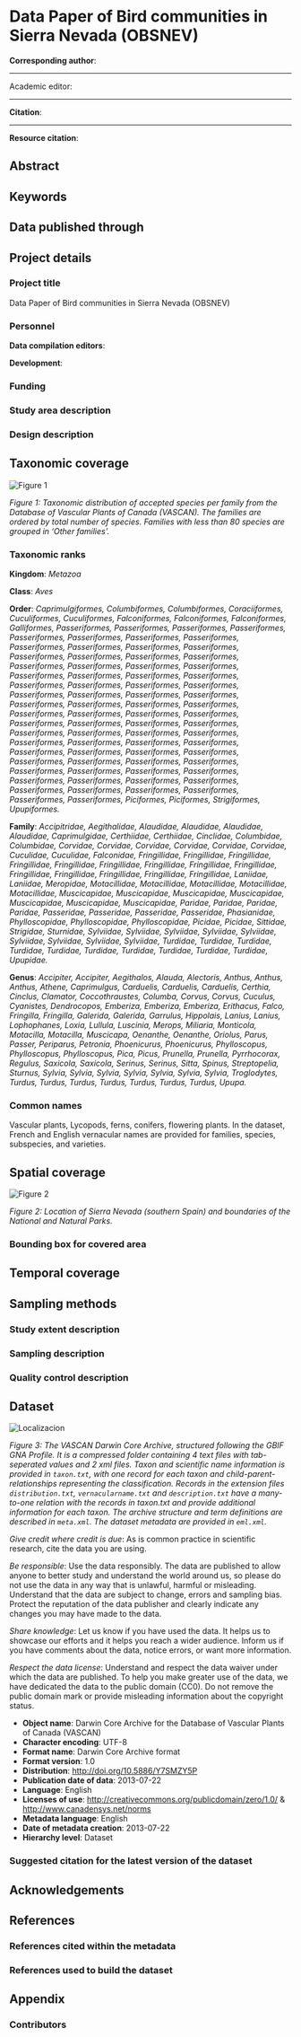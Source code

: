 # Data Paper of Bird communities in Sierra Nevada (OBSNEV)



[^1]: 

**Corresponding author**: 

---

Academic editor: 

---

**Citation**: 

---

**Resource citation**: 

[^2]: see Appendix.

## Abstract



## Keywords



## Data published through


## Project details

### Project title

Data Paper of Bird communities in Sierra Nevada (OBSNEV)

### Personnel

**Data compilation editors**: 

**Development**: 

### Funding


### Study area description


### Design description


## Taxonomic coverage


![Figure 1]()

*Figure 1: Taxonomic distribution of accepted species per family from the Database of Vascular Plants of Canada (VASCAN). The families are ordered by total number of species. Families with less than 80 species are grouped in ‘Other families’.*

### Taxonomic ranks

**Kingdom**: *Metazoa*

**Class**: *Aves*

**Order**: *Caprimulgiformes, Columbiformes, Columbiformes, Coraciiformes, Cuculiformes, Cuculiformes, Falconiformes, Falconiformes, Falconiformes, Galliformes, Passeriformes, Passeriformes, Passeriformes, Passeriformes, Passeriformes, Passeriformes, Passeriformes, Passeriformes, Passeriformes, Passeriformes, Passeriformes, Passeriformes, Passeriformes, Passeriformes, Passeriformes, Passeriformes, Passeriformes, Passeriformes, Passeriformes, Passeriformes, Passeriformes, Passeriformes, Passeriformes, Passeriformes, Passeriformes, Passeriformes, Passeriformes, Passeriformes, Passeriformes, Passeriformes, Passeriformes, Passeriformes, Passeriformes, Passeriformes, Passeriformes, Passeriformes, Passeriformes, Passeriformes, Passeriformes, Passeriformes, Passeriformes, Passeriformes, Passeriformes, Passeriformes, Passeriformes, Passeriformes, Passeriformes, Passeriformes, Passeriformes, Passeriformes, Passeriformes, Passeriformes, Passeriformes, Passeriformes, Passeriformes, Passeriformes, Passeriformes, Passeriformes, Passeriformes, Passeriformes, Passeriformes, Passeriformes, Passeriformes, Passeriformes, Passeriformes, Passeriformes, Passeriformes, Passeriformes, Passeriformes, Passeriformes, Passeriformes, Passeriformes, Passeriformes, Passeriformes, Piciformes, Piciformes, Strigiformes, Upupiformes.*

**Family**: *Accipitridae, Aegithalidae, Alaudidae, Alaudidae, Alaudidae, Alaudidae, Caprimulgidae, Certhiidae, Certhiidae, Cinclidae, Columbidae, Columbidae, Corvidae, Corvidae, Corvidae, Corvidae, Corvidae, Corvidae, Cuculidae, Cuculidae, Falconidae, Fringillidae, Fringillidae, Fringillidae, Fringillidae, Fringillidae, Fringillidae, Fringillidae, Fringillidae, Fringillidae, Fringillidae, Fringillidae, Fringillidae, Fringillidae, Fringillidae, Laniidae, Laniidae, Meropidae, Motacillidae, Motacillidae, Motacillidae, Motacillidae, Motacillidae, Muscicapidae, Muscicapidae, Muscicapidae, Muscicapidae, Muscicapidae, Muscicapidae, Muscicapidae, Paridae, Paridae, Paridae, Paridae, Passeridae, Passeridae, Passeridae, Passeridae, Phasianidae, Phylloscopidae, Phylloscopidae, Phylloscopidae, Picidae, Picidae, Sittidae, Strigidae, Sturnidae, Sylviidae, Sylviidae, Sylviidae, Sylviidae, Sylviidae, Sylviidae, Sylviidae, Sylviidae, Sylviidae, Turdidae, Turdidae, Turdidae, Turdidae, Turdidae, Turdidae, Turdidae, Turdidae, Turdidae, Turdidae, Upupidae.*

**Genus**: *Accipiter, Accipiter, Aegithalos, Alauda, Alectoris, Anthus, Anthus, Anthus, Athene, Caprimulgus, Carduelis, Carduelis, Carduelis, Certhia, Cinclus, Clamator, Coccothraustes, Columba, Corvus, Corvus, Cuculus, Cyanistes, Dendrocopos, Emberiza, Emberiza, Emberiza, Erithacus, Falco, Fringilla, Fringilla, Galerida, Galerida, Garrulus, Hippolais, Lanius, Lanius, Lophophanes, Loxia, Lullula, Luscinia, Merops, Miliaria, Monticola, Motacilla, Motacilla, Muscicapa, Oenanthe, Oenanthe, Oriolus, Parus, Passer, Periparus, Petronia, Phoenicurus, Phoenicurus, Phylloscopus, Phylloscopus, Phylloscopus, Pica, Picus, Prunella, Prunella, Pyrrhocorax, Regulus, Saxicola, Saxicola, Serinus, Serinus, Sitta, Spinus, Streptopelia, Sturnus, Sylvia, Sylvia, Sylvia, Sylvia, Sylvia, Sylvia, Sylvia, Troglodytes, Turdus, Turdus, Turdus, Turdus, Turdus, Turdus, Turdus, Upupa.*

### Common names

Vascular plants, Lycopods, ferns, conifers, flowering plants. In the dataset, French and English vernacular names are provided for families, species, subspecies, and varieties. 

## Spatial coverage


![Figure 2](figures/mapaslocalizacion.jpg)

*Figure 2: Location of Sierra Nevada (southern Spain) and boundaries of the National and Natural Parks.*



### Bounding box for covered area



## Temporal coverage



## Sampling methods

### Study extent description

### Sampling description


### Quality control description


## Dataset


![Localizacion]()

*Figure 3: The VASCAN Darwin Core Archive, structured following the GBIF GNA Profile. It is a compressed folder containing 4 text files with tab-seperated values and 2 xml files. Taxon and scientific name information is provided in `taxon.txt`, with one record for each taxon and child-parent-relationships representing the classification. Records in the extension files `distribution.txt`, `vernacularname.txt` and `description.txt` have a many-to-one relation with the records in taxon.txt and provide additional information for each taxon. The archive structure and term definitions are described in `meta.xml`. The dataset metadata are provided in `eml.xml`.*


*Give credit where credit is due*: As is common practice in scientific research, cite the data you are using.

*Be responsible*: Use the data responsibly. The data are published to allow anyone to better study and understand the world around us, so please do not use the data in any way that is unlawful, harmful or misleading. Understand that the data are subject to change, errors and sampling bias. Protect the reputation of the data publisher and clearly indicate any changes you may have made to the data.

*Share knowledge*: Let us know if you have used the data. It helps us to showcase our efforts and it helps you reach a wider audience. Inform us if you have comments about the data, notice errors, or want more information.

*Respect the data license*: Understand and respect the data waiver under which the data are published. To help you make greater use of the data, we have dedicated the data to the public domain (CC0). Do not remove the public domain mark or provide misleading information about the copyright status.

* **Object name**: Darwin Core Archive for the Database of Vascular Plants of Canada (VASCAN)
* **Character encoding**: UTF-8
* **Format name**: Darwin Core Archive format
* **Format version**: 1.0
* **Distribution**: <http://doi.org/10.5886/Y7SMZY5P>
* **Publication date of data**: 2013-07-22
* **Language**: English
* **Licenses of use**: <http://creativecommons.org/publicdomain/zero/1.0/> & <http://www.canadensys.net/norms>
* **Metadata language**: English
* **Date of metadata creation**: 2013-07-22
* **Hierarchy level**: Dataset

### Suggested citation for the latest version of the dataset


## Acknowledgements


## References

### References cited within the metadata


### References used to build the dataset


## Appendix

### Contributors
